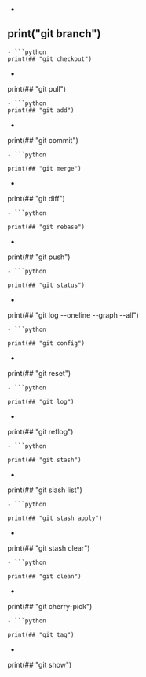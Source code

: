 - ```python
## print("git branch")
```
- ```python
print(## "git checkout")
```
- ```python
print(## "git pull")
```
- ```python
print(## "git add")
```
- ```python

print(## "git commit")

```
- ```python

print(## "git merge")

```
- ```python

print(## "git diff")

```
- ```python

print(## "git rebase")

```
- ```python

print(## "git push")

```
- ```python

print(## "git status")

```
- ```python

print(## "git log --oneline --graph --all")

```
- ```python

print(## "git config")

```
- ```python

print(## "git reset")

```
- ```python

print(## "git log")

```
- ```python

print(## "git reflog")

```
- ```python

print(## "git stash")

```
- ```python

print(## "git slash list")

```
- ```python

print(## "git stash apply")

```
- ```python

print(## "git stash clear")

```
- ```python

print(## "git clean")

```
- ```python

print(## "git cherry-pick")

```
- ```python

print(## "git tag")

```
- ```python

print(## "git show")

```
